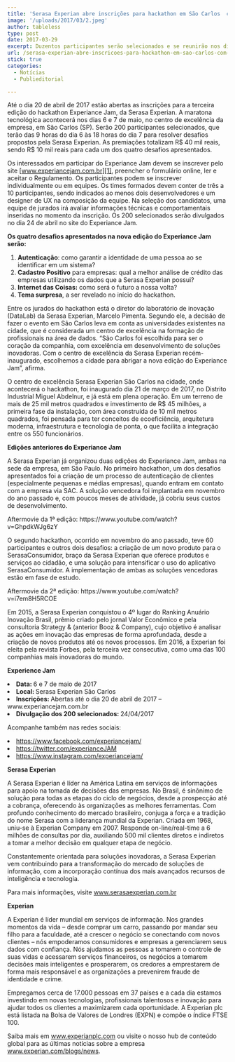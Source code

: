 ```yaml
---
title: 'Serasa Experian abre inscrições para hackathon em São Carlos  com R$ 40 mil em prêmios'
image: '/uploads/2017/03/2.jpeg'
author: tableless
type: post
date: 2017-03-29
excerpt: Duzentos participantes serão selecionados e se reunirão nos dias 6 e 7 de maio, no centro de excelência da empresa, para propor soluções para quatro desafios
url: /serasa-experian-abre-inscricoes-para-hackathon-em-sao-carlos-com-r-40-mil-em-premios/
stick: true
categories:
  - Notícias
  - Publieditorial

---
```

Até o dia 20 de abril de 2017 estão abertas as inscrições para a terceira edição do hackathon Experiance Jam, da Serasa Experian. A maratona tecnológica acontecerá nos dias 6 e 7 de maio, no centro de excelência da empresa, em São Carlos (SP). Serão 200 participantes selecionados, que terão das 9 horas do dia 6 às 18 horas do dia 7 para resolver desafios propostos pela Serasa Experian. As premiações totalizam R$ 40 mil reais, sendo R$ 10 mil reais para cada um dos quatro desafios apresentados.

Os interessados em participar do Experiance Jam devem se inscrever pelo site [www.experiancejam.com.br][1], preencher o formulário online, ler e aceitar o Regulamento. Os participantes podem se inscrever individualmente ou em equipes. Os times formados devem conter de três a 10 participantes, sendo indicados ao menos dois desenvolvedores e um designer de UX na composição da equipe. Na seleção dos candidatos, uma equipe de jurados irá avaliar informações técnicas e comportamentais inseridas no momento da inscrição. Os 200 selecionados serão divulgados no dia 24 de abril no site do Experiance Jam.

<p class="p1">
  <span class="s1"><b>Os quatro desafios apresentados na nova edição do Experiance Jam serão:</b></span>
</p>

<ol class="ol1">
  <li class="li3">
    <span class="s1"><b>Autenticação</b>: como garantir a identidade de uma pessoa ao se identificar em um sistema?</span>
  </li>
  <li class="li3">
    <span class="s1"><b>Cadastro Positivo</b> para empresas: qual a melhor análise de crédito das empresas utilizando os dados que a Serasa Experian possui?</span>
  </li>
  <li class="li3">
    <span class="s1"><b>Internet das Coisas:</b> como será o futuro a nossa volta? </span>
  </li>
  <li class="li3">
    <span class="s1"><b>Tema surpresa</b>, a ser revelado no início do hackathon. </span>
  </li>
</ol>

<p class="p5">
  <span class="s3">Entre os jurados do hackathon está o diretor do laboratório de inovação (DataLab) da Serasa Experian, Marcelo Pimenta. Segundo ele, a decisão de fazer o evento em São Carlos leva em conta as universidades existentes na cidade, que é considerada</span><span class="s1"> um centro de excelência na formação de profissionais na área de dados.</span><span class="s3"> “</span><span class="s1">São Carlos foi escolhida para ser o coração da companhia, com excelência em desenvolvimento de soluções inovadoras. Com o centro de excelência da Serasa Experian recém-inaugurado, escolhemos a cidade para abrigar a nova edição do Experiance Jam”, afirma.</span>
</p>

<p class="p1">
  <span class="s1">O centro de excelência Serasa Experian São Carlos na cidade, onde acontecerá o hackathon, foi inaugurado dia 21 de março de 2017, no Distrito Industrial Miguel Abdelnur, e já está em plena operação. Em um terreno de mais de 25 mil metros quadrados e investimento de R$ 45 milhões, a primeira fase da instalação, com área construída de 10 mil metros quadrados, foi pensada para ter conceitos de ecoeficiência, arquitetura moderna, infraestrutura e tecnologia de ponta, o que facilita a integração entre os 550 funcionários. </span>
</p>

<p class="p3">
  <span class="s1"><b>Edições anteriores do Experiance Jam</b></span>
</p>

<p class="p3">
  <span class="s1">A Serasa Experian já organizou duas edições do Experiance Jam, ambas na sede da empresa, em São Paulo. No primeiro hackathon, um dos desafios apresentados foi a criação de um processo de autenticação de clientes (especialmente pequenas e médias empresas), quando entram em contato com a empresa via SAC. A solução vencedora foi implantada em novembro do ano passado e, com poucos meses de atividade, já cobriu seus custos de desenvolvimento. </span>
</p>

<p class="p4">
  <span class="s1">Aftermovie da 1ª edição: https://www.youtube.com/watch?v=GhpdkWJg6zY</span>
</p>

<p class="p4">
  <span class="s1">O segundo hackathon, ocorrido em novembro do ano passado, teve 60 participantes e outros dois desafios: a criação de um novo produto para o SerasaConsumidor, braço da Serasa Experian que oferece produtos e serviços ao cidadão, e uma solução para intensificar o uso do aplicativo SerasaConsumidor. A implementação de ambas as soluções vencedoras estão em fase de estudo.</span>
</p>

<p class="p3">
  <span class="s1">Aftermovie da 2ª edição: https://www.youtube.com/watch?v=i7em8H5RCOE</span>
</p>

<p class="p3">
  <span class="s1">Em 2015, a Serasa Experian conquistou o 4º lugar do Ranking Anuário Inovação Brasil, prêmio criado pelo jornal Valor Econômico e pela consultoria Strategy & (anterior Booz & Company), cujo objetivo é analisar as ações em inovação das empresas de forma aprofundada, desde a criação de novos produtos até os novos processos. Em 2016, a Experian foi eleita pela revista Forbes, pela terceira vez consecutiva, como uma das 100 companhias mais inovadoras do mundo.</span>
</p>

<p class="p5">
  <span class="s2"><b>Experience Jam</b></span>
</p>

<li class="p5">
  <span class="s1"><b>Data: </b>6 e 7 de maio de 2017</span>
</li>
<li class="p5">
  <span class="s1"><b>Local: </b>Serasa Experian São Carlos </span>
</li>
<li class="p5">
  <span class="s1"><b>Inscrições: </b>Abertas até o dia 20 de abril de 2017 – </span><span class="s3">www.experiancejam.com.br</span>
</li>
<li class="p3">
  <span class="s1"><b>Divulgação dos 200 selecionados: </b>24/04/2017</span>
</li>

<p class="p3">
  <span class="s1">Acompanhe também nas redes sociais:</span>
</p>

<li class="p6">
  <span class="s2"><a href="https://www.facebook.com/experiancejam/">https://www.facebook.com/experiancejam/</a></span>
</li>
<li class="p6">
  <span class="s2"><a href="https://twitter.com/experianceJAM">https://twitter.com/experianceJAM</a></span>
</li>
<li class="p6">
  <span class="s2"><a href="https://www.instagram.com/experiancejam/">https://www.instagram.com/experiancejam/</a></span>
</li>

<p class="p3">
  <span class="s1"><b>Serasa Experian</b></span>
</p>

<p class="p3">
  <span class="s1">A Serasa Experian é líder na América Latina em serviços de informações para apoio na tomada de decisões das empresas. No Brasil, é sinônimo de solução para todas as etapas do ciclo de negócios, desde a prospecção até a cobrança, oferecendo às organizações as melhores ferramentas. Com profundo conhecimento do mercado brasileiro, conjuga a força e a tradição do nome Serasa com a liderança mundial da Experian. Criada em 1968, uniu-se à Experian Company em 2007. Responde on-line/real-time a 6 milhões de consultas por dia, auxiliando 500 mil clientes diretos e indiretos a tomar a melhor decisão em qualquer etapa de negócio.</span>
</p>

<p class="p3">
  <span class="s1">Constantemente orientada para soluções inovadoras, a Serasa Experian vem contribuindo para a transformação do mercado de soluções de informação, com a incorporação contínua dos mais avançados recursos de inteligência e tecnologia.</span>
</p>

<p class="p3">
  <span class="s1">Para mais informações, visite <a href="http://www.serasaexperian.com.br"><span class="s5">www.serasaexperian.com.br</span></a></span>
</p>

<p class="p3">
  <span class="s1"><b>Experian</b></span>
</p>

<p class="p3">
  <span class="s1">A Experian é líder mundial em serviços de informação. Nos grandes momentos da vida – desde comprar um carro, passando por mandar seu filho para a faculdade, até a crescer o negócio se conectando com novos clientes – nós empoderamos consumidores e empresas a gerenciarem seus dados com confiança. Nós ajudamos as pessoas a tomarem o controle de suas vidas e acessarem serviços financeiros, os negócios a tomarem decisões mais inteligentes e prosperarem, os credores a emprestarem de forma mais responsável e as organizações a prevenirem fraude de identidade e crime.</span>
</p>

<p class="p3">
  <span class="s1">Empregamos cerca de 17.000 pessoas em 37 países e a cada dia estamos investindo em novas tecnologias, profissionais talentosos e inovação para ajudar todos os clientes a maximizarem cada oportunidade. A Experian plc está listada na Bolsa de Valores de Londres (EXPN) e compõe o índice FTSE 100.</span>
</p>

<p class="p3">
  <span class="s1">Saiba mais em <a href="http://www.experianplc.com"><span class="s5">www.experianplc.com</span></a> ou visite o nosso hub de conteúdo global para as últimas notícias sobre a empresa <a href="http://www.experian.com/blogs/news"><span class="s5">www.experian.com/blogs/news</span></a>.</span>
</p>

 [1]: http://www.experiancejam.com.br
